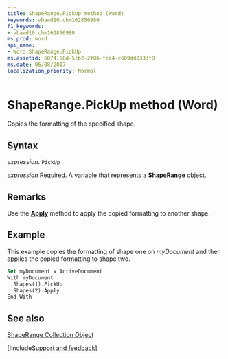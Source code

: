 ```yaml
---
title: ShapeRange.PickUp method (Word)
keywords: vbawd10.chm162856980
f1_keywords:
- vbawd10.chm162856980
ms.prod: word
api_name:
- Word.ShapeRange.PickUp
ms.assetid: 6074168d-5cb2-2f86-fca4-c609dd2333f8
ms.date: 06/08/2017
localization_priority: Normal
---
```



# ShapeRange.PickUp method (Word)

Copies the formatting of the specified shape.


## Syntax

_expression_. `PickUp`

_expression_ Required. A variable that represents a **[ShapeRange](Word.shaperange.md)** object.


## Remarks

Use the  **[Apply](Word.ShapeRange.Apply.md)** method to apply the copied formatting to another shape.


## Example

This example copies the formatting of shape one on  _myDocument_ and then applies the copied formatting to shape two.


```vb
Set myDocument = ActiveDocument 
With myDocument 
 .Shapes(1).PickUp 
 .Shapes(2).Apply 
End With
```


## See also


[ShapeRange Collection Object](Word.shaperange.md)

[!include[Support and feedback](~/includes/feedback-boilerplate.md)]